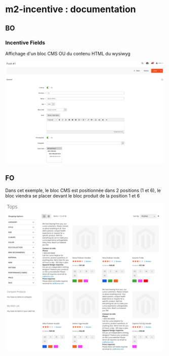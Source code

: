 # m2-incentive : documentation

## BO

### Incentive Fields

Affichage d'un bloc CMS OU du contenu HTML du wysiwyg

![](images/incentive_bo.png)

## FO

Dans cet exemple, le bloc CMS est positionnée dans 2 positions (1 et 6),
le bloc viendra se placer devant le bloc produit de la position 1 et 6

![](images/incentive_fo.png)